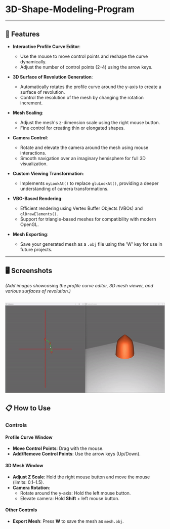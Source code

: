# 3D-Shape-Modeling-Program

---

## 🚀 Features

- **Interactive Profile Curve Editor**: 
  - Use the mouse to move control points and reshape the curve dynamically.
  - Adjust the number of control points (2–4) using the arrow keys.
  
- **3D Surface of Revolution Generation**:
  - Automatically rotates the profile curve around the y-axis to create a surface of revolution.
  - Control the resolution of the mesh by changing the rotation increment.

- **Mesh Scaling**:
  - Adjust the mesh's z-dimension scale using the right mouse button.
  - Fine control for creating thin or elongated shapes.

- **Camera Control**:
  - Rotate and elevate the camera around the mesh using mouse interactions.
  - Smooth navigation over an imaginary hemisphere for full 3D visualization.

- **Custom Viewing Transformation**:
  - Implements `myLookAt()` to replace `gluLookAt()`, providing a deeper understanding of camera transformations.

- **VBO-Based Rendering**:
  - Efficient rendering using Vertex Buffer Objects (VBOs) and `glDrawElements()`.
  - Support for triangle-based meshes for compatibility with modern OpenGL.

- **Mesh Exporting**:
  - Save your generated mesh as a `.obj` file using the 'W' key for use in future projects.

---

## 🖥️ Screenshots

*(Add images showcasing the profile curve editor, 3D mesh viewer, and various surfaces of revolution.)*

![Gif](./Demo/Demo.gif)
---

## 📋 How to Use

### **Controls**  
#### **Profile Curve Window**
- **Move Control Points**: Drag with the mouse.
- **Add/Remove Control Points**: Use the arrow keys (Up/Down).  
#### **3D Mesh Window**
- **Adjust Z Scale**: Hold the right mouse button and move the mouse (limits: 0.1–1.5).  
- **Camera Rotation**:  
  - Rotate around the y-axis: Hold the left mouse button.  
  - Elevate camera: Hold **Shift** + left mouse button.  
#### **Other Controls**
- **Export Mesh**: Press **W** to save the mesh as `mesh.obj`.  

